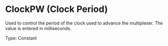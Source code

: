 # ClockPW (Clock Period)

Used to control the period of the clock used to advance the multiplexer. The value is entered in milliseconds.

Type: Constant
